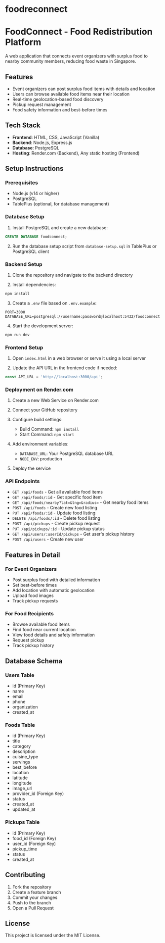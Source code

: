 # foodreconnect
# FoodConnect - Food Redistribution Platform

A web application that connects event organizers with surplus food to nearby community members, reducing food waste in Singapore.

## Features

- Event organizers can post surplus food items with details and location
- Users can browse available food items near their location
- Real-time geolocation-based food discovery
- Pickup request management
- Food safety information and best-before times

## Tech Stack

- **Frontend**: HTML, CSS, JavaScript (Vanilla)
- **Backend**: Node.js, Express.js
- **Database**: PostgreSQL
- **Hosting**: Render.com (Backend), Any static hosting (Frontend)

## Setup Instructions

### Prerequisites

- Node.js (v14 or higher)
- PostgreSQL
- TablePlus (optional, for database management)

### Database Setup

1. Install PostgreSQL and create a new database:
```sql
CREATE DATABASE foodconnect;
```

2. Run the database setup script from `database-setup.sql` in TablePlus or PostgreSQL client

### Backend Setup

1. Clone the repository and navigate to the backend directory

2. Install dependencies:
```bash
npm install
```

3. Create a `.env` file based on `.env.example`:
```
PORT=3000
DATABASE_URL=postgresql://username:password@localhost:5432/foodconnect
```

4. Start the development server:
```bash
npm run dev
```

### Frontend Setup

1. Open `index.html` in a web browser or serve it using a local server

2. Update the API URL in the frontend code if needed:
```javascript
const API_URL = 'http://localhost:3000/api';
```

### Deployment on Render.com

1. Create a new Web Service on Render.com

2. Connect your GitHub repository

3. Configure build settings:
   - Build Command: `npm install`
   - Start Command: `npm start`

4. Add environment variables:
   - `DATABASE_URL`: Your PostgreSQL database URL
   - `NODE_ENV`: production

5. Deploy the service

### API Endpoints

- `GET /api/foods` - Get all available food items
- `GET /api/foods/:id` - Get specific food item
- `GET /api/foods/nearby?lat=&lng=&radius=` - Get nearby food items
- `POST /api/foods` - Create new food listing
- `PUT /api/foods/:id` - Update food listing
- `DELETE /api/foods/:id` - Delete food listing
- `POST /api/pickups` - Create pickup request
- `PUT /api/pickups/:id` - Update pickup status
- `GET /api/users/:userId/pickups` - Get user's pickup history
- `POST /api/users` - Create new user

## Features in Detail

### For Event Organizers
- Post surplus food with detailed information
- Set best-before times
- Add location with automatic geolocation
- Upload food images
- Track pickup requests

### For Food Recipients
- Browse available food items
- Find food near current location
- View food details and safety information
- Request pickup
- Track pickup history

## Database Schema

### Users Table
- id (Primary Key)
- name
- email
- phone
- organization
- created_at

### Foods Table
- id (Primary Key)
- title
- category
- description
- cuisine_type
- servings
- best_before
- location
- latitude
- longitude
- image_url
- provider_id (Foreign Key)
- status
- created_at
- updated_at

### Pickups Table
- id (Primary Key)
- food_id (Foreign Key)
- user_id (Foreign Key)
- pickup_time
- status
- created_at

## Contributing

1. Fork the repository
2. Create a feature branch
3. Commit your changes
4. Push to the branch
5. Open a Pull Request

## License

This project is licensed under the MIT License.
